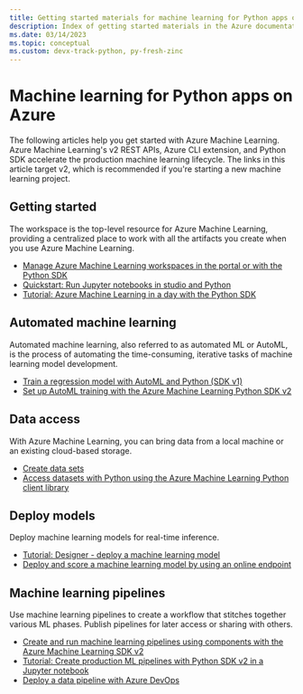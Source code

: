 ```yaml
---
title: Getting started materials for machine learning for Python apps on Azure
description: Index of getting started materials in the Azure documentation for machine learning for Python apps.
ms.date: 03/14/2023
ms.topic: conceptual
ms.custom: devx-track-python, py-fresh-zinc
---
```


# Machine learning for Python apps on Azure

The following articles help you get started with Azure Machine Learning. Azure Machine Learning's v2 REST APIs, Azure CLI extension, and Python SDK accelerate the production machine learning lifecycle. The links in this article target v2, which is recommended if you're starting a new machine learning project.

## Getting started

The workspace is the top-level resource for Azure Machine Learning, providing a centralized place to work with all the artifacts you create when you use Azure Machine Learning.

- [Manage Azure Machine Learning workspaces in the portal or with the Python SDK](/azure/machine-learning/how-to-manage-workspace)
- [Quickstart: Run Jupyter notebooks in studio and Python](/azure/machine-learning/quickstart-run-notebooks)
- [Tutorial: Azure Machine Learning in a day with the Python SDK](/azure/machine-learning/tutorial-azure-ml-in-a-day)

## Automated machine learning

Automated machine learning, also referred to as automated ML or AutoML, is the process of automating the time-consuming, iterative tasks of machine learning model development.

- [Train a regression model with AutoML and Python (SDK v1)](/azure/machine-learning/v1/how-to-auto-train-models-v1)
- [Set up AutoML training with the Azure Machine Learning Python SDK v2](/azure/machine-learning/how-to-configure-auto-train)

## Data access

With Azure Machine Learning, you can bring data from a local machine or an existing cloud-based storage.

- [Create data sets](/azure/machine-learning/how-to-create-data-assets)
- [Access datasets with Python using the Azure Machine Learning Python client library](/azure/architecture/data-science-process/python-data-access)

## Deploy models

Deploy machine learning models for real-time inference.

- [Tutorial: Designer - deploy a machine learning model](/azure/machine-learning/tutorial-designer-automobile-price-deploy)
- [Deploy and score a machine learning model by using an online endpoint](/azure/machine-learning/how-to-deploy-online-endpoints)

## Machine learning pipelines

Use machine learning pipelines to create a workflow that stitches together various ML phases. Publish pipelines for later access or sharing with others.

- [Create and run machine learning pipelines using components with the Azure Machine Learning SDK v2](/azure/machine-learning/how-to-create-component-pipeline-python)
- [Tutorial: Create production ML pipelines with Python SDK v2 in a Jupyter notebook](/azure/machine-learning/tutorial-pipeline-python-sdk)
- [Deploy a data pipeline with Azure DevOps](/azure/devops/pipelines/apps/cd/azure/cicd-data-overview)
